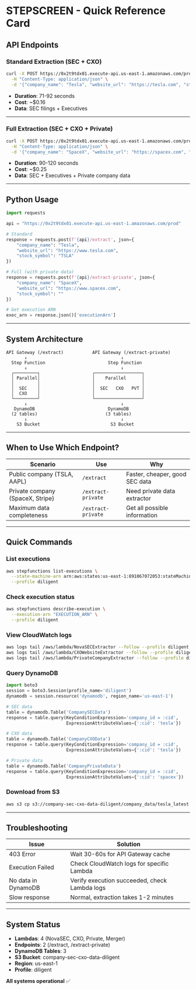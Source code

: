 # STEPSCREEN - Quick Reference Card

## API Endpoints

### Standard Extraction (SEC + CXO)
```bash
curl -X POST https://0x2t9tdx01.execute-api.us-east-1.amazonaws.com/prod/extract \
  -H "Content-Type: application/json" \
  -d '{"company_name": "Tesla", "website_url": "https://tesla.com", "stock_symbol": "TSLA"}'
```
- **Duration**: 71-92 seconds
- **Cost**: ~$0.16
- **Data**: SEC filings + Executives

---

### Full Extraction (SEC + CXO + Private)
```bash
curl -X POST https://0x2t9tdx01.execute-api.us-east-1.amazonaws.com/prod/extract-private \
  -H "Content-Type: application/json" \
  -d '{"company_name": "SpaceX", "website_url": "https://spacex.com", "stock_symbol": ""}'
```
- **Duration**: 90-120 seconds
- **Cost**: ~$0.25
- **Data**: SEC + Executives + Private company data

---

## Python Usage

```python
import requests

api = "https://0x2t9tdx01.execute-api.us-east-1.amazonaws.com/prod"

# Standard
response = requests.post(f'{api}/extract', json={
    "company_name": "Tesla",
    "website_url": "https://www.tesla.com",
    "stock_symbol": "TSLA"
})

# Full (with private data)
response = requests.post(f'{api}/extract-private', json={
    "company_name": "SpaceX",
    "website_url": "https://www.spacex.com",
    "stock_symbol": ""
})

# Get execution ARN
exec_arn = response.json()['executionArn']
```

---

## System Architecture

```
API Gateway (/extract)           API Gateway (/extract-private)
       ↓                                    ↓
  Step Function                        Step Function
       ↓                                    ↓
  ┌─────────┐                    ┌──────────────────┐
  │ Parallel│                    │    Parallel      │
  │         │                    │                  │
  │  SEC    │                    │  SEC   CXO   PVT │
  │  CXO    │                    │                  │
  └─────────┘                    └──────────────────┘
       ↓                                    ↓
   DynamoDB                            DynamoDB
  (2 tables)                          (3 tables)
       ↓                                    ↓
    S3 Bucket                           S3 Bucket
```

---

## When to Use Which Endpoint?

| Scenario | Use | Why |
|----------|-----|-----|
| Public company (TSLA, AAPL) | `/extract` | Faster, cheaper, good SEC data |
| Private company (SpaceX, Stripe) | `/extract-private` | Need private data extractor |
| Maximum data completeness | `/extract-private` | Get all possible information |

---

## Quick Commands

### List executions
```bash
aws stepfunctions list-executions \
  --state-machine-arn arn:aws:states:us-east-1:891067072053:stateMachine:CompanyDataExtractionPipeline \
  --profile diligent
```

### Check execution status
```bash
aws stepfunctions describe-execution \
  --execution-arn "EXECUTION_ARN" \
  --profile diligent
```

### View CloudWatch logs
```bash
aws logs tail /aws/lambda/NovaSECExtractor --follow --profile diligent
aws logs tail /aws/lambda/CXOWebsiteExtractor --follow --profile diligent
aws logs tail /aws/lambda/PrivateCompanyExtractor --follow --profile diligent
```

### Query DynamoDB
```python
import boto3
session = boto3.Session(profile_name='diligent')
dynamodb = session.resource('dynamodb', region_name='us-east-1')

# SEC data
table = dynamodb.Table('CompanySECData')
response = table.query(KeyConditionExpression='company_id = :cid',
                       ExpressionAttributeValues={':cid': 'tesla'})

# CXO data
table = dynamodb.Table('CompanyCXOData')
response = table.query(KeyConditionExpression='company_id = :cid',
                       ExpressionAttributeValues={':cid': 'tesla'})

# Private data
table = dynamodb.Table('CompanyPrivateData')
response = table.query(KeyConditionExpression='company_id = :cid',
                       ExpressionAttributeValues={':cid': 'spacex'})
```

### Download from S3
```bash
aws s3 cp s3://company-sec-cxo-data-diligent/company_data/tesla_latest.json . --profile diligent
```

---

## Troubleshooting

| Issue | Solution |
|-------|----------|
| 403 Error | Wait 30-60s for API Gateway cache |
| Execution Failed | Check CloudWatch logs for specific Lambda |
| No data in DynamoDB | Verify execution succeeded, check Lambda logs |
| Slow response | Normal, extraction takes 1-2 minutes |

---

## System Status

- **Lambdas**: 4 (NovaSEC, CXO, Private, Merger)
- **Endpoints**: 2 (/extract, /extract-private)
- **DynamoDB Tables**: 3
- **S3 Bucket**: company-sec-cxo-data-diligent
- **Region**: us-east-1
- **Profile**: diligent

**All systems operational** ✅

